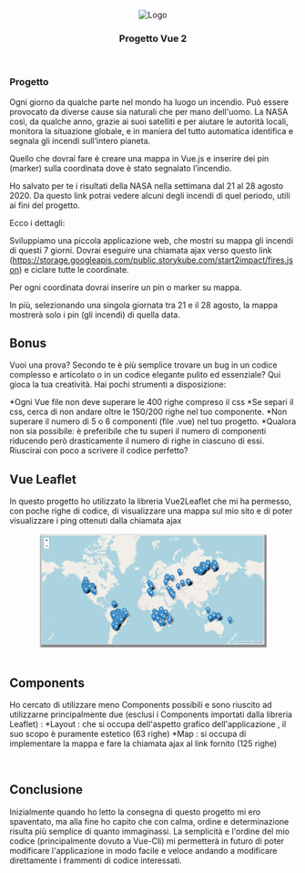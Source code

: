 <!-- Logo -->
<br />
<div align="center">
  <img src="src/assets/read_me_img/fire-icon.png" alt="Logo" width="100" height="80">

  <h3 align="center">Progetto Vue 2</h3>
</div>
<br />

<!-- Consegna -->
### Progetto

Ogni giorno da qualche parte nel mondo ha luogo un incendio.
Può essere provocato da diverse cause sia naturali che per mano dell'uomo.
La NASA così, da qualche anno, grazie ai suoi satelliti e per aiutare le autorità locali,
monitora la situazione globale, e in maniera del tutto automatica identifica e segnala gli incendi sull’intero pianeta.

Quello che dovrai fare è creare una mappa in Vue.js e inserire dei pin (marker) sulla coordinata dove è stato segnalato l’incendio.

Ho salvato per te i risultati della NASA nella settimana dal 21 al 28 agosto 2020.
Da questo link potrai vedere alcuni degli incendi di quel periodo, utili ai fini del progetto.

Ecco i dettagli:

Sviluppiamo una piccola applicazione web, che mostri su mappa gli incendi di questi 7 giorni.
Dovrai eseguire una chiamata ajax verso questo link (https://storage.googleapis.com/public.storykube.com/start2impact/fires.json)
e ciclare tutte le coordinate.

Per ogni coordinata dovrai inserire un pin o marker su mappa.

In più, selezionando una singola giornata tra 21 e il 28 agosto,
la mappa mostrerà solo i pin (gli incendi) di quella data.
<br />

<!-- Bonus -->

## Bonus

Vuoi una prova? Secondo te è più semplice trovare un bug in un codice
complesso e articolato o in un codice elegante pulito ed essenziale?
Qui gioca la tua creatività.
Hai pochi strumenti a disposizione:

*Ogni Vue file non deve superare le 400 righe compreso il css
*Se separi il css, cerca di non andare oltre le 150/200 righe nel tuo
componente.
*Non superare il numero di 5 o 6 componenti (file .vue) nel tuo progetto.
*Qualora non sia possibile: è preferibile che tu superi il numero di componenti
riducendo però drasticamente il numero di righe in ciascuno di essi.
<br />
Riuscirai con poco a scrivere il codice perfetto?
<br />

<!-- Leaflet -->

## Vue Leaflet

In questo progetto ho utilizzato la libreria Vue2Leaflet che mi
ha permesso, con poche righe di codice, di visualizzare una
mappa sul mio sito e di poter visualizzare i ping ottenuti dalla
chiamata ajax

<div align="center">
  <img src="src/assets/read_me_img/map.png" alt="Map" width="400" height="200">
</div>
<br />

<!-- Components -->

## Components

Ho cercato di utilizzare meno Components possibili e sono riuscito ad utilizzarne principalmente due
(esclusi i Components importati dalla libreria Leaflet) :
*Layout : che si occupa dell'aspetto grafico dell'applicazione , il suo scopo è puramente estetico (63 righe)
*Map : si occupa di implementare la mappa e fare la chiamata ajax al link fornito (125 righe)

<!-- Aggiungi dimostrazioni -->
<br />
<!-- Conclusione -->

## Conclusione

Inizialmente quando ho letto la consegna di questo progetto mi ero spaventato,
ma alla fine ho capito che con calma, ordine e determinazione risulta più semplice di quanto immaginassi.
La semplicità e l'ordine del mio codice (principalmente dovuto a Vue-Cli) mi permetterà in futuro di poter modificare
l'applicazione in modo facile e veloce andando a modificare direttamente i frammenti di codice interessati.
